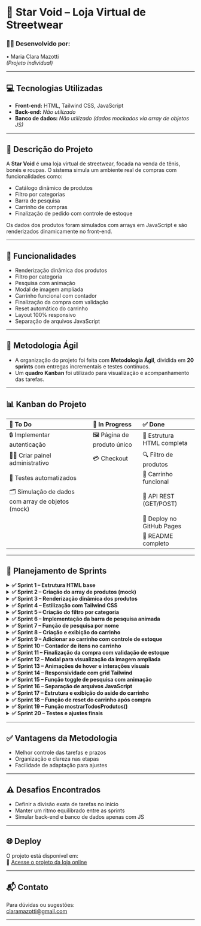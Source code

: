 # 🌌 Star Void – Loja Virtual de Streetwear

### 👩‍💻 Desenvolvido por:  
• Maria Clara Mazotti  
*(Projeto individual)*

---

## 💻 Tecnologias Utilizadas

- **Front-end:** HTML, Tailwind CSS, JavaScript  
- **Back-end:** *Não utilizado*  
- **Banco de dados:** *Não utilizado (dados mockados via array de objetos JS)*  

---

## 📝 Descrição do Projeto

A **Star Void** é uma loja virtual de streetwear, focada na venda de tênis, bonés e roupas. O sistema simula um ambiente real de compras com funcionalidades como:

- Catálogo dinâmico de produtos  
- Filtro por categorias  
- Barra de pesquisa  
- Carrinho de compras  
- Finalização de pedido com controle de estoque

Os dados dos produtos foram simulados com arrays em JavaScript e são renderizados dinamicamente no front-end.

---

## 🚀 Funcionalidades

- Renderização dinâmica dos produtos  
- Filtro por categoria  
- Pesquisa com animação  
- Modal de imagem ampliada  
- Carrinho funcional com contador  
- Finalização da compra com validação  
- Reset automático do carrinho  
- Layout 100% responsivo  
- Separação de arquivos JavaScript  

---

## 🧠 Metodologia Ágil

- A organização do projeto foi feita com **Metodologia Ágil**, dividida em **20 sprints** com entregas incrementais e testes contínuos.
- Um **quadro Kanban** foi utilizado para visualização e acompanhamento das tarefas.

---

## 📊 Kanban do Projeto

| 📌 To Do                                     | 🚧 In Progress              | ✅ Done                    |
| :-------------------------------------------| :-------------------------- | :------------------------- |
| 🔒 Implementar autenticação                  | 🖼️ Página de produto único | 🧱 Estrutura HTML completa |
| 🧑‍💼 Criar painel administrativo             | 💳 Checkout                 | 🔍 Filtro de produtos      |
| 🧪 Testes automatizados                      |                             | 🛒 Carrinho funcional       |
| 🗂️ Simulação de dados com array de objetos (mock) |                             | 🔗 API REST (GET/POST)     |
|                                              |                             | 🚀 Deploy no GitHub Pages  |
|                                              |                             | 📘 README completo          |

---

## 📅 Planejamento de Sprints

<details>
  <summary><strong>✅ Sprint 1 – Estrutura HTML base</strong></summary>

- **O que foi feito:** Criada a estrutura do `index.html` com os elementos básicos do site e links para scripts.  
- **Desenvolvedor:** Maria Clara  
- **Período de desenvolvimento:** 1 dia  
- **Período de testes:** 1 dia  
- **Período de revisão:** 1 dia  
- **Período de deploy:** 1 dia  
- **Data:** 01/08/2025 – 02/08/2025  

</details>

<details>
  <summary><strong>✅ Sprint 2 – Criação do array de produtos (mock)</strong></summary>

- **O que foi feito:** Criado array `produtos[]` com objetos contendo nome, valor, categoria, imagem e estoque.  
- **Desenvolvedor:** Maria Clara  
- **Período de desenvolvimento:** 1 dia  
- **Período de testes:** 1 dia  
- **Período de revisão:** 1 dia  
- **Período de deploy:** 1 dia  
- **Data:** 03/08/2025 – 04/08/2025  

</details>

<details>
  <summary><strong>✅ Sprint 3 – Renderização dinâmica dos produtos</strong></summary>

- **O que foi feito:** Função `renderizarProdutos()` criada para exibir os produtos dinamicamente com base no array.  
- **Desenvolvedor:** Maria Clara  
- **Período de desenvolvimento:** 1 dia  
- **Período de testes:** 1 dia  
- **Período de revisão:** 1 dia  
- **Período de deploy:** 1 dia  
- **Data:** 05/08/2025 – 06/08/2025  

</details>

<details>
  <summary><strong>✅ Sprint 4 – Estilização com Tailwind CSS</strong></summary>

- **O que foi feito:** Aplicação do Tailwind nos cards de produto, header, botões e responsividade básica.  
- **Desenvolvedor:** Maria Clara  
- **Período de desenvolvimento:** 1 dia  
- **Período de testes:** 1 dia  
- **Período de revisão:** 1 dia  
- **Período de deploy:** 1 dia  
- **Data:** 07/08/2025 – 08/08/2025  

</details>

<details>
  <summary><strong>✅ Sprint 5 – Criação do filtro por categoria</strong></summary>

- **O que foi feito:** Botões de categoria que filtram os produtos com a função `filtrarCategoria()`.  
- **Desenvolvedor:** Maria Clara  
- **Período de desenvolvimento:** 1 dia  
- **Período de testes:** 1 dia  
- **Período de revisão:** 1 dia  
- **Período de deploy:** 1 dia  
- **Data:** 09/08/2025 – 10/08/2025  

</details>

<details>
  <summary><strong>✅ Sprint 6 – Implementação da barra de pesquisa animada</strong></summary>

- **O que foi feito:** Criado botão que exibe/esconde o campo de busca com transição visual.  
- **Desenvolvedor:** Maria Clara  
- **Período de desenvolvimento:** 1 dia  
- **Período de testes:** 1 dia  
- **Período de revisão:** 1 dia  
- **Período de deploy:** 1 dia  
- **Data:** 11/08/2025 – 12/08/2025  

</details>

<details>
  <summary><strong>✅ Sprint 7 – Função de pesquisa por nome</strong></summary>

- **O que foi feito:** Implementada função `pesquisarProduto()` com normalização e atualização dinâmica.  
- **Desenvolvedor:** Maria Clara  
- **Período de desenvolvimento:** 1 dia  
- **Período de testes:** 1 dia  
- **Período de revisão:** 1 dia  
- **Período de deploy:** 1 dia  
- **Data:** 13/08/2025 – 14/08/2025  

</details>

<details>
  <summary><strong>✅ Sprint 8 – Criação e exibição do carrinho</strong></summary>

- **O que foi feito:** Criado `aside` fixo que exibe os itens do carrinho com botão de fechar.  
- **Desenvolvedor:** Maria Clara  
- **Período de desenvolvimento:** 1 dia  
- **Período de testes:** 1 dia  
- **Período de revisão:** 1 dia  
- **Período de deploy:** 1 dia  
- **Data:** 15/08/2025 – 16/08/2025  

</details>

<details>
  <summary><strong>✅ Sprint 9 – Adicionar ao carrinho com controle de estoque</strong></summary>

- **O que foi feito:** Implementada função `adicionarAoCarrinho(id)` com controle de quantidade e estoque.  
- **Desenvolvedor:** Maria Clara  
- **Período de desenvolvimento:** 1 dia  
- **Período de testes:** 1 dia  
- **Período de revisão:** 1 dia  
- **Período de deploy:** 1 dia  
- **Data:** 17/08/2025 – 18/08/2025  

</details>

<details>
  <summary><strong>✅ Sprint 10 – Contador de itens no carrinho</strong></summary>

- **O que foi feito:** Ícone no topo com contador atualizado a cada adição.  
- **Desenvolvedor:** Maria Clara  
- **Período de desenvolvimento:** 1 dia  
- **Período de testes:** 1 dia  
- **Período de revisão:** 1 dia  
- **Período de deploy:** 1 dia  
- **Data:** 19/08/2025 – 20/08/2025  

</details>

<details>
  <summary><strong>✅ Sprint 11 – Finalização da compra com validação de estoque</strong></summary>

- **O que foi feito:** Validação do estoque antes da compra e decremento do mesmo após finalização.  
- **Desenvolvedor:** Maria Clara  
- **Período de desenvolvimento:** 1 dia  
- **Período de testes:** 1 dia  
- **Período de revisão:** 1 dia  
- **Período de deploy:** 1 dia  
- **Data:** 21/08/2025 – 22/08/2025  

</details>

<details>
  <summary><strong>✅ Sprint 12 – Modal para visualização da imagem ampliada</strong></summary>

- **O que foi feito:** Criado modal com fundo escuro que exibe imagem ampliada ao clicar.  
- **Desenvolvedor:** Maria Clara  
- **Período de desenvolvimento:** 1 dia  
- **Período de testes:** 1 dia  
- **Período de revisão:** 1 dia  
- **Período de deploy:** 1 dia  
- **Data:** 23/08/2025 – 24/08/2025  

</details>

<details>
  <summary><strong>✅ Sprint 13 – Animações de hover e interações visuais</strong></summary>

- **O que foi feito:** Animações de escala e hover em botões e produtos com Tailwind.  
- **Desenvolvedor:** Maria Clara  
- **Período de desenvolvimento:** 1 dia  
- **Período de testes:** 1 dia  
- **Período de revisão:** 1 dia  
- **Período de deploy:** 1 dia  
- **Data:** 25/08/2025 – 26/08/2025  

</details>

<details>
  <summary><strong>✅ Sprint 14 – Responsividade com grid Tailwind</strong></summary>

- **O que foi feito:** Layout adaptado com grid responsivo usando `grid-cols` para celular, tablet e desktop.  
- **Desenvolvedor:** Maria Clara  
- **Período de desenvolvimento:** 1 dia  
- **Período de testes:** 1 dia  
- **Período de revisão:** 1 dia  
- **Período de deploy:** 1 dia  
- **Data:** 27/08/2025 – 28/08/2025  

</details>

<details>
  <summary><strong>✅ Sprint 15 – Função toggle de pesquisa com animação</strong></summary>

- **O que foi feito:** Alternância entre mostrar e ocultar o campo de busca.  
- **Desenvolvedor:** Maria Clara  
- **Período de desenvolvimento:** 1 dia  
- **Período de testes:** 1 dia  
- **Período de revisão:** 1 dia  
- **Período de deploy:** 1 dia  
- **Data:** 29/08/2025 – 30/08/2025  

</details>

<details>
  <summary><strong>✅ Sprint 16 – Separação de arquivos JavaScript</strong></summary>

- **O que foi feito:** Organização do código JS em arquivos separados por função (`main.js`, `categorias.js`).  
- **Desenvolvedor:** Maria Clara  
- **Período de desenvolvimento:** 1 dia  
- **Período de testes:** 1 dia  
- **Período de revisão:** 1 dia  
- **Período de deploy:** 1 dia  
- **Data:** 31/08/2025 – 01/09/2025  

</details>

<details>
  <summary><strong>✅ Sprint 17 – Estrutura e exibição do aside do carrinho</strong></summary>

- **O que foi feito:** Carrinho com rolagem e exibição dos itens com nome e valor total.  
- **Desenvolvedor:** Maria Clara  
- **Período de desenvolvimento:** 1 dia  
- **Período de testes:** 1 dia  
- **Período de revisão:** 1 dia  
- **Período de deploy:** 1 dia  
- **Data:** 02/09/2025 – 03/09/2025  

</details>

<details>
  <summary><strong>✅ Sprint 18 – Função de reset do carrinho após compra</strong></summary>

- **O que foi feito:** Esvaziamento do array `carrinho[]` e atualização visual.  
- **Desenvolvedor:** Maria Clara  
- **Período de desenvolvimento:** 1 dia  
- **Período de testes:** 1 dia  
- **Período de revisão:** 1 dia  
- **Período de deploy:** 1 dia  
- **Data:** 04/09/2025 – 05/09/2025  

</details>

<details>
  <summary><strong>✅ Sprint 19 – Função mostrarTodosProdutos()</strong></summary>

- **O que foi feito:** Botão que renderiza todos os produtos novamente.  
- **Desenvolvedor:** Maria Clara  
- **Período de desenvolvimento:** 1 dia  
- **Período de testes:** 1 dia  
- **Período de revisão:** 1 dia  
- **Período de deploy:** 1 dia  
- **Data:** 06/09/2025 – 07/09/2025  

</details>

<details>
  <summary><strong>✅ Sprint 20 – Testes e ajustes finais</strong></summary>

- **O que foi feito:** Testes de funcionalidade e ajustes de margin, espaçamentos e responsividade.  
- **Desenvolvedor:** Maria Clara  
- **Período de desenvolvimento:** 1 dia  
- **Período de testes:** 1 dia  
- **Período de revisão:** 1 dia  
- **Período de deploy:** 1 dia  
- **Data:** 08/09/2025 – 09/09/2025  

</details>

---

## ✅ Vantagens da Metodologia

- Melhor controle das tarefas e prazos  
- Organização e clareza nas etapas  
- Facilidade de adaptação para ajustes  

---

## ⚠️ Desafios Encontrados

- Definir a divisão exata de tarefas no início  
- Manter um ritmo equilibrado entre as sprints  
- Simular back-end e banco de dados apenas com JS  

---

## 🌐 Deploy

O projeto está disponível em:  
🔗 [Acesse o projeto da loja online](https://Wazotti/LojaVirtual/)

---

## 📬 Contato

Para dúvidas ou sugestões:  
claramazotti@gmail.com

---

